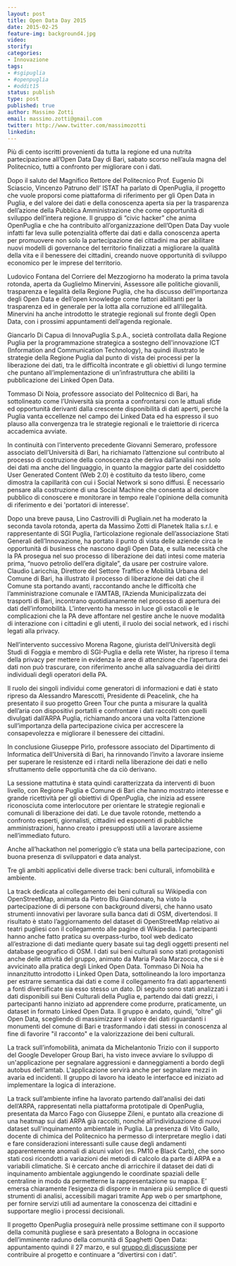 ```yaml
---
layout: post
title: Open Data Day 2015
date: 2015-02-25
feature-img: background4.jpg
video: 
storify: 
categories:
- Innovazione
tags:
- #sgipuglia
- #openpuglia
- #oddit15
status: publish
type: post
published: true
author: Massimo Zotti
email: massimo.zotti@gmail.com
twitter: http://www.twitter.com/massimozotti
linkedin: 
---
```


Più di cento iscritti provenienti da tutta la regione ed una nutrita partecipazione all’Open Data Day di Bari, sabato scorso nell’aula magna del Politecnico, tutti a confronto per migliorare con i dati.  

Dopo il saluto del Magnifico Rettore del Politecnico Prof. Eugenio Di Sciascio, Vincenzo Patruno dell’ ISTAT ha parlato di OpenPuglia, il progetto che vuole proporsi come piattaforma di riferimento per gli Open Data in Puglia, e del valore dei dati e della conoscenza aperta sia per  la trasparenza dell’azione della Pubblica Amministrazione che come opportunità di sviluppo dell’intera regione. Il gruppo di “civic hacker” che anima OpenPuglia e che ha contribuito all’organizzazione dell’Open Data Day vuole infatti far leva sulle potenzialità offerte dai dati e dalla conoscenza aperta per promuovere non solo la partecipazione dei cittadini ma per abilitare nuovi modelli di governance del territorio finalizzati a migliorare la qualità della vita e il benessere dei cittadini,  creando nuove opportunità di sviluppo economico per le imprese del territorio.

Ludovico Fontana del Corriere del Mezzogiorno ha moderato la prima tavola rotonda, aperta da Guglielmo Minervini, Assessore alle politiche giovanili, trasparenza e legalità della Regione Puglia, che ha discusso dell’importanza degli Open Data e dell’open knowledge come fattori abilitanti per la trasparenza ed in generale per la lotta alla corruzione ed all’illegalità. Minervini ha anche introdotto le strategie regionali sul fronte degli Open Data, con i prossimi appuntamenti dell’agenda regionale. 

Giancarlo Di Capua di InnovaPuglia S.p.A., società controllata dalla Regione Puglia per la programmazione strategica a sostegno dell'innovazione ICT (Information and Communication Technology), ha quindi illustrato le strategie della Regione Puglia dal punto di vista dei processi per la liberazione dei dati, tra le difficoltà incontrate e gli obiettivi di lungo termine che puntano all’implementazione di un’infrastruttura che abiliti la pubblicazione dei Linked Open Data.

Tommaso Di Noia, professore associato del Politecnico di Bari, ha sottolineato come l’Università sia pronta a confrontarsi con le attuali sfide ed opportunità derivanti dalla crescente disponibilità di dati aperti, perché la Puglia vanta eccellenze nel campo dei Linked Data ed ha espresso il suo plauso alla convergenza tra le strategie regionali e le traiettorie di ricerca accademica avviate.

In continuità con l’intervento precedente Giovanni Semeraro, professore associato dell’Università di Bari, ha richiamato l’attenzione sul contributo al processo di costruzione della conoscenza che deriva dall’analisi non solo dei dati ma anche del linguaggio, in quanto la maggior parte del cosiddetto User Generated Content (Web 2.0) è costituito da testo libero, come dimostra la capillarità con cui i Social Network si sono diffusi. È necessario pensare alla costruzione di una Social Machine che consenta al decisore pubblico di conoscere e monitorare in tempo reale l'opinione della comunità di riferimento e dei 'portatori di interesse'. 

Dopo una breve pausa, Lino Castrovilli di Pugliain.net ha moderato la seconda tavola rotonda, aperta da Massimo Zotti di Planetek Italia s.r.l. e rappresentante di SGI Puglia, l’articolazione regionale dell’associazione Stati Generali dell’Innovazione, ha portato il punto di vista delle aziende circa le opportunità di business che nascono dagli Open Data, e sulla necessità che la PA prosegua nel suo processo di liberazione dei dati intesi come materia prima, “nuovo petrolio dell’era digitale”, da usare per costruire valore. 
Claudio Laricchia, Direttore del Settore Traffico e Mobilità Urbana del Comune di Bari, ha illustrato il processo di liberazione dei dati che il Comune sta portando avanti, raccontando anche le difficoltà che l’amministrazione comunale e l’AMTAB, l’Azienda Municipalizzata dei trasporti di Bari, incontrano quotidianamente nel processo di apertura dei dati dell’infomobilità. L’intervento ha messo in luce gli ostacoli e le complicazioni che la PA deve affontare nel gestire anche le nuove modalità di interazione con i cittadini e gli utenti, il ruolo dei social network, ed i rischi legati alla privacy. 

Nell’intervento successivo Morena Ragone, giurista dell’Università degli Studi di Foggia e membro di SGI-Puglia e della rete Wister, ha ripreso il tema della privacy per mettere in evidenza le aree di attenzione che l’apertura dei dati non può trascurare, con riferimento anche alla salvaguardia dei diritti individuali degli operatori della PA. 

Il ruolo dei singoli individui come generatori di informazioni e dati è stato ripreso da Alessandro Marescotti, Presidente di Peacelink, che ha presentato il suo progetto Green Tour che punta a misurare la qualità dell’aria con dispositivi portatili e confrontare i dati raccolti con quelli divulgati dall’ARPA Puglia, richiamando ancora una volta l’attenzione sull’importanza della partecipazione civica  per accrescere la consapevolezza e migliorare il benessere dei cittadini.

In conclusione Giuseppe Pirlo, professore associato del Dipartimento di Informatica dell’Università di Bari, ha rinnovando l’invito a lavorare insieme per superare le resistenze ed i ritardi nella liberazione dei dati e nello sfruttamento delle opportunità che da ciò derivano.

La sessione mattutina è stata quindi caratterizzata da interventi di buon livello, con Regione Puglia e Comune di Bari che hanno mostrato interesse e grande ricettività per gli obiettivi di OpenPuglia, che inizia ad essere riconosciuta come interlocutore per orientare le strategie regionali e comunali di liberazione dei dati. Le due tavole rotonde, mettendo a confronto esperti, giornalisti, cittadini ed esponenti di pubbliche amministrazioni, hanno creato i presupposti utili a lavorare assieme nell’immediato futuro. 

Anche all’hackathon nel pomeriggio c’è stata una bella partecipazione, con buona presenza di sviluppatori e data analyst. 

Tre gli ambiti applicativi delle diverse track: beni culturali, infomobilità e ambiente.

La track dedicata al collegamento dei beni culturali su Wikipedia con OpenStreetMap, animata da Pietro Blu Giandonato, ha visto la partecipazione di di persone con background diversi, che hanno usato strumenti innovativi per lavorare sulla banca dati di OSM, divertendosi. Il risultato è stato l’aggiornamento del dataset di OpenStreetMap relativo ai teatri pugliesi con il collegamento alle pagine di Wikipedia. I partecipanti hanno anche fatto pratica su overpass-turbo, tool web dedicato all’estrazione di dati mediante query basate sui tag degli oggetti presenti nel database geografico di OSM.
I dati sui beni culturali sono stati protagonisti anche delle attività del gruppo, animato da Maria Paola Marzocca, che si è avvicinato alla pratica degli Linked Open Data. Tommaso Di Noia ha innanzitutto introdotto i Linked Open Data, sottolineando la loro importanza per estrarre semantica dai dati e come il collegamento fra dati appartenenti a fonti diversificate sia esso stesso un dato. Di seguito sono stati analizzati i dati disponibili sui Beni Culturali della Puglia e, partendo dai dati grezzi, i partecipanti hanno iniziato ad apprendere come produrre, praticamente, un dataset in formato Linked Open Data. Il gruppo è andato, quindi, “oltre” gli Open Data, scegliendo di massimizzare il valore dei dati riguardanti i monumenti del comune di Bari e trasformando i dati stessi in conoscenza al fine di favorire "il racconto" e la valorizzazione dei beni culturali.

La track sull’infomobilità, animata da Michelantonio Trizio con il supporto del Google Developer Group Bari, ha visto invece avviare lo sviluppo di un'applicazione per segnalare aggressioni e danneggiamenti a bordo degli autobus dell'amtab. L'applicazione servirà anche per segnalare mezzi in avaria ed incidenti. Il gruppo di lavoro ha ideato le interfacce ed iniziato ad implementare la logica di interazione.

La track sull’ambiente infine ha lavorato partendo dall’analisi dei dati dell’ARPA, rappresentati nella piattaforma prototipale di OpenPuglia, presentata da Marco Fago con Giuseppe Zileni, e puntato alla creazione di una heatmap sui dati ARPA già raccolti, nonché all’individuazione di nuovi dataset sull'inquinamento ambientale in Puglia. La presenza di Vito Gallo,  docente di chimica del Politecnico ha permesso di interpretare meglio i dati e fare considerazioni interessanti sulle cause degli andamenti apparentemente anomali di alcuni valori (es. PM10 e Black Carb), che sono stati così ricondotti a variazioni dei metodi di calcolo da parte di ARPA e a variabili climatiche. Si è cercato anche di arricchire il dataset dei dati di inquinamento ambientale aggiungendo le coordinate spaziali delle centraline in modo da permetterne la rappresentazione su mappa. E’ emersa chiaramente l’esigenza di disporre in maniera più semplice di questi strumenti di analisi, accessibili magari tramite App web o per smartphone, per fornire servizi utili ad aumentare la conoscenza dei cittadini e supportare meglio i processi decisionali.

Il progetto OpenPuglia proseguirà nelle prossime settimane con il supporto della comunità pugliese e sarà presentato a Bologna in occasione dell’imminente raduno della comunità di Spaghetti Open Data: appuntamento quindi il 27 marzo, e sul [gruppo di discussione](http://groups.google.com/group/open-data-in-action) per contribuire al progetto e continuare a “divertirsi con i dati”.

